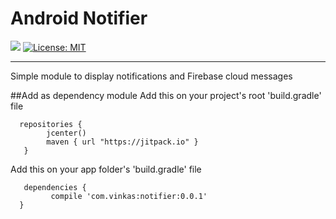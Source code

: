 # Android Notifier

[![](https://jitpack.io/v/com.vinkas/notifier.svg)](https://jitpack.io/#com.vinkas/notifier)
[![License: MIT](https://img.shields.io/badge/License-MIT-orange.svg)](https://opensource.org/licenses/MIT)
<hr />
Simple module to display notifications and Firebase cloud messages

##Add as dependency module
Add this on your project's root 'build.gradle' file
```
  repositories { 
        jcenter()
        maven { url "https://jitpack.io" }
   }
```
Add this on your app folder's 'build.gradle' file
```
   dependencies {
         compile 'com.vinkas:notifier:0.0.1'
  }
```

